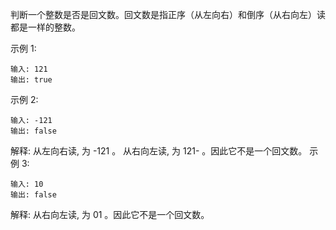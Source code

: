 判断一个整数是否是回文数。回文数是指正序（从左向右）和倒序（从右向左）读都是一样的整数。

示例 1:

```aidl
输入: 121
输出: true
```
示例 2:

```aidl
输入: -121
输出: false
```
解释: 从左向右读, 为 -121 。 从右向左读, 为 121- 。因此它不是一个回文数。
示例 3:

```aidl
输入: 10
输出: false
```
解释: 从右向左读, 为 01 。因此它不是一个回文数。